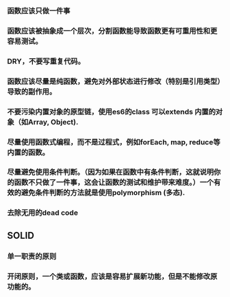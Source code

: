 
### 函数应该只做一件事

### 函数应该被抽象成一个层次，分割函数能导致函数更有可重用性和更容易测试。

### DRY，不要写重复代码。

### 函数应该尽量是纯函数，避免对外部状态进行修改（特别是引用类型）导致的副作用。

### 不要污染内置对象的原型链，使用es6的class 可以extends 内置的对象（如Array, Object).

### 尽量使用函数式编程，而不是过程式，例如forEach, map, reduce等内置的函数。

### 尽量避免使用条件判断。（因为如果在函数中有条件判断，这就说明你的函数不只做了一件事，这会让函数的测试和维护带来难度。）一个有效的避免条件判断的方法就是使用polymorphism (多态).

### 去除无用的dead code

## SOLID

### 单一职责的原则

### 开闭原则，一个类或函数，应该是容易扩展新功能，但是不能修改原功能的。
